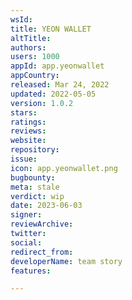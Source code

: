```yaml
---
wsId: 
title: YEON WALLET
altTitle: 
authors: 
users: 1000
appId: app.yeonwallet
appCountry: 
released: Mar 24, 2022
updated: 2022-05-05
version: 1.0.2
stars: 
ratings: 
reviews: 
website: 
repository: 
issue: 
icon: app.yeonwallet.png
bugbounty: 
meta: stale
verdict: wip
date: 2023-06-03
signer: 
reviewArchive: 
twitter: 
social: 
redirect_from: 
developerName: team story
features: 

---
```


